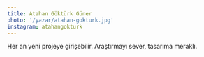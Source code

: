 ```yaml
---
title: Atahan Göktürk Güner
photo: '/yazar/atahan-gokturk.jpg'
instagram: atahangokturk
---
```

Her an yeni projeye girişebilir. Araştırmayı sever, tasarıma meraklı.
